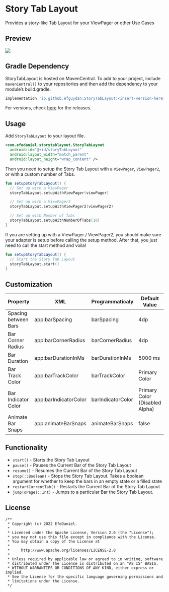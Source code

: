 # Story Tab Layout

Provides a story-like Tab Layout for your ViewPager or other Use Cases

## Preview

<img src="./showcase/sample.mp4" />

## Gradle Dependency

StoryTabLayout is hosted on MavenCentral. To add to your project, include `mavenCentral()` to your repositories and then add the dependency to your module’s build.gradle.

```groovy
implementation 'io.github.efguydan:StoryTabLayout:<insert-version-here>'
```

For versions, check [here](https://github.com/efguydan/StoryTabLayout/releases) for the releases.

## Usage

Add `StoryTabLayout` to your layout file.

```xml
<com.efedaniel.storytablayout.StoryTabLayout
  android:id="@+id/storyTabLayout"
  android:layout_width="match_parent"
  android:layout_height="wrap_content" />
```

Then you need to setup the Story Tab Layout with a `ViewPager`, `ViewPager2`, or with a custom number of Tabs. 

```kotlin
fun setupStoryTabLayout() {
  // Set up with a ViewPager
  storyTabLayout.setupWithViewPager(viewPager)

  // Set up with a ViewPager2
  storyTabLayout.setupWithViewPager2(viewPager2)

  // Set up with Number of Tabs
  storyTabLayout.setupWithNumberOfTabs(10)
}
```

If you are setting up with a ViewPager / ViewPager2, you should make sure your adapter is setup before calling the setup method. 
After that, you just need to call the start method and voila!

```kotlin
fun setupStoryTabLayout() {
  // Start the Story Tab Layout
  storyTabLayout.start()
}
```

## Customization

| Property | XML | Programmaticaly | Default Value |
| --- | --- | --- | --- |
| Spacing between Bars | app:barSpacing | barSpacing | 4dp |
| Bar Corner Radius | app:barCornerRadius | barCornerRadius | 4dp |
| Bar Duration | app:barDurationInMs | barDurationInMs | 5000 ms |
| Bar Track Color | app:barTrackColor | barTrackColor | Primary Color |
| Bar Indicator Color | app:barIndicatorColor | barIndicatorColor | Primary Color (Disabled Alpha) |
| Animate Bar Snaps | app:animateBarSnaps | animateBarSnaps | false |

## Functionality

- `start()` - Starts the Story Tab Layout
- `pause()` - Pauses the Current Bar of the Story Tab Layout
- `resume()` - Resumes the Current Bar of the Story Tab Layout
- `stop(::Boolean)` - Stops the Story Tab Layout. Takes a boolean argument for whether to keep the bars in an empty state or a filled state
- `restartCurrentTab()` - Restarts the Current Bar of the Story Tab Layout
- `jumpToPage(::Int)` - Jumps to a particular Bar the Story Tab Layout.

## License

```
/**
 * Copyright (c) 2022 EfeDaniel.
 *
 * Licensed under the Apache License, Version 2.0 (the "License");
 * you may not use this file except in compliance with the License.
 * You may obtain a copy of the License at
 *
 *     http://www.apache.org/licenses/LICENSE-2.0
 *
 * Unless required by applicable law or agreed to in writing, software
 * distributed under the License is distributed on an "AS IS" BASIS,
 * WITHOUT WARRANTIES OR CONDITIONS OF ANY KIND, either express or implied.
 * See the License for the specific language governing permissions and
 * limitations under the License.
 */
```